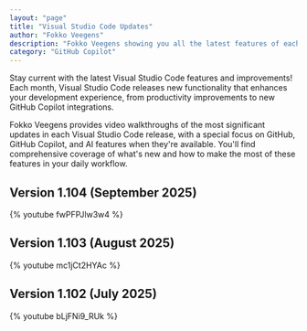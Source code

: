 ```yaml
---
layout: "page"
title: "Visual Studio Code Updates"
author: "Fokko Veegens"
description: "Fokko Veegens showing you all the latest features of each Visual Studio Code release"
category: "GitHub Copilot"
---
```


Stay current with the latest Visual Studio Code features and improvements! Each month, Visual Studio Code releases new functionality that enhances your development experience, from productivity improvements to new GitHub Copilot integrations.

Fokko Veegens provides video walkthroughs of the most significant updates in each Visual Studio Code release, with a special focus on GitHub, GitHub Copilot, and AI features when they're available. You'll find comprehensive coverage of what's new and how to make the most of these features in your daily workflow.

## Version 1.104 (September 2025)

{% youtube fwPFPJlw3w4 %}

## Version 1.103 (August 2025)

{% youtube mc1jCt2HYAc %}

## Version 1.102 (July 2025)

{% youtube bLjFNi9_RUk %}
